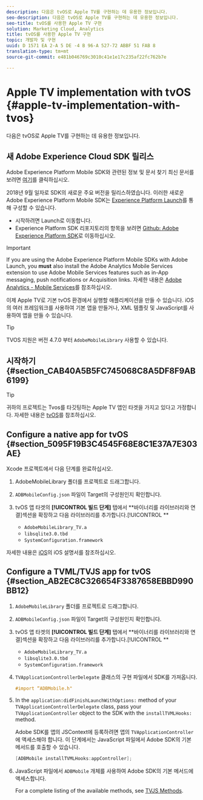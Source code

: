 ```yaml
---
description: 다음은 tvOS로 Apple TV를 구현하는 데 유용한 정보입니다.
seo-description: 다음은 tvOS로 Apple TV를 구현하는 데 유용한 정보입니다.
seo-title: tvOS를 사용한 Apple TV 구현
solution: Marketing Cloud, Analytics
title: tvOS를 사용한 Apple TV 구현
topic: 개발자 및 구현
uuid: D 1571 EA 2-A 5 DE -4 B 96-A 527-72 ABBF 51 FAB 8
translation-type: tm+mt
source-git-commit: e481b046769c3010c41e1e17c235af22fc762b7e

---
```



# Apple TV implementation with tvOS {#apple-tv-implementation-with-tvos}

다음은 tvOS로 Apple TV를 구현하는 데 유용한 정보입니다.

## 새 Adobe Experience Cloud SDK 릴리스

Adobe Experience Platform Mobile SDK와 관련된 정보 및 문서 찾기 최신 문서를 보려면 [여기](https://aep-sdks.gitbook.io/docs/)를 클릭하십시오.

2018년 9월 일자로 SDK의 새로운 주요 버전을 릴리스하였습니다. 이러한 새로운 Adobe Experience Platform Mobile SDK는 [Experience Platform Launch](https://www.adobe.com/experience-platform/launch.html)를 통해 구성할 수 있습니다.

* 시작하려면 Launch로 이동합니다.
* Experience Platform SDK 리포지토리의 항목을 보려면 [Github: Adobe Experience Platform SDK](https://github.com/Adobe-Marketing-Cloud/acp-sdks)로 이동하십시오.

>[!IMPORTANT]
>
> If you are using the Adobe Experience Platform Mobile SDKs with Adobe Launch, you **must** also install the Adobe Analytics Mobile Services extension to use Adobe Mobile Services features such as in-App messaging, push notifications or Acquisition links. 자세한 내용은 [Adobe Analytics - Mobile Services](https://aep-sdks.gitbook.io/docs/using-mobile-extensions/adobe-analytics-mobile-services)를 참조하십시오.

이제 Apple TV로 기본 tvOS 환경에서 실행할 애플리케이션을 만들 수 있습니다. iOS의 여러 프레임워크를 사용하여 기본 앱을 만들거나, XML 템플릿 및 JavaScript를 사용하여 앱을 만들 수 있습니다.

>[!TIP]
>
>TVOS 지원은 버전 4.7.0 부터 `AdobeMobileLibrary` 사용할 수 있습니다.

## 시작하기 {#section_CAB40A5B5FC745068C8A5DF8F9AB6199}

>[!TIP]
>
>귀하의 프로젝트는 Tvos를 타깃팅하는 Apple TV 앱인 타겟을 가지고 있다고 가정합니다. 자세한 내용은 [tvOS](https://developer.apple.com/tvos/documentation/)를 참조하십시오.

## Configure a native app for tvOS {#section_5095F19B3C4545F68E8C1E37A7E303AE}

Xcode 프로젝트에서 다음 단계를 완료하십시오.

1. AdobeMobileLibrary 폴더를 프로젝트로 드래그합니다.
1. `ADBMobileConfig.json` 파일이 Target의 구성원인지 확인합니다.
1. tvOS 앱 타겟의 **[!UICONTROL 빌드 단계]** 탭에서 **바이너리를 라이브러리와 연결]섹션을 확장하고 다음 라이브러리를 추가합니다.[!UICONTROL **

   * `AdobeMobileLibrary_TV.a`
   * `libsqlite3.0.tbd`
   * `SystemConfiguration.framework`

자세한 내용은 [iOS](https://developer.apple.com/ios/resources/)의 iOS 설명서를 참조하십시오.

## Configure a TVML/TVJS app for tvOS {#section_AB2EC8C326654F3387658EBBD990BB12}

1. `AdobeMobileLibrary` 폴더를 프로젝트로 드래그합니다.
1. `ADBMobileConfig.json` 파일이 Target의 구성원인지 확인합니다.
1. tvOS 앱 타겟의 **[!UICONTROL 빌드 단계]** 탭에서 **바이너리를 라이브러리와 연결]섹션을 확장하고 다음 라이브러리를 추가합니다.[!UICONTROL **

   * `AdobeMobileLibrary_TV.a`
   * `libsqlite3.0.tbd`
   * `SystemConfiguration.framework`

1. `TVApplicationControllerDelegate` 클래스의 구현 파일에서 SDK를 가져옵니다.

   ```objective-c
   #import “ADBMobile.h"
   ```

1. In the `application:didFinishLaunchWithOptions:` method of your `TVApplicationControllerDelegate` class, pass your `TVApplicationController` object to the SDK with the `installTVMLHooks:` method.

   Adobe SDK를 앱의 JSContext에 등록하려면 앱의 `TVApplicationController`에 액세스해야 합니다. 이 단계에서는 JavaScript 파일에서 Adobe SDK의 기본 메서드를 호출할 수 있습니다.

   ```objective-c
   [ADBMobile installTVMLHooks:appController];
   ```

1. JavaScript 파일에서 `ADBMobile` 개체를 사용하여 Adobe SDK의 기본 메서드에 액세스합니다.

   For a complete listing of the available methods, see [TVJS Methods](/help/ios/apple-tv-implementation-tvos/tvjs-methods.md).

